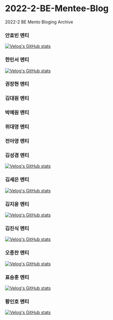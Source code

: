 # 2022-2-BE-Mentee-Blog
2022-2 BE Mento Bloging Archive

### 안효빈 멘티
[![Velog's GitHub stats](https://velog-readme-stats.vercel.app/api/list?name=ax31718)](https://velog.io/@ax31718)

### 한민서 멘티
[![Velog's GitHub stats](https://velog-readme-stats.vercel.app/api/list?name=ax31718)](https://velog.io/@hms_0326)

### 권장현 멘티 
### 김대원 멘티 
### 박예원 멘티 
### 위대영 멘티 
### 전아영 멘티 

### 김성겸 멘티 
[![Velog's GitHub stats](https://velog-readme-stats.vercel.app/api/list?name=12121asasasa)](https://velog.io/@12121asasasa)

### 김세은 멘티 
[![Velog's GitHub stats](https://velog-readme-stats.vercel.app/api/list?name=the2en)](https://velog.io/@the2en)

### 김지윤 멘티 
[![Velog's GitHub stats](https://velog-readme-stats.vercel.app/api/list?name=lisianthus_yun)](https://velog.io/@lisianthus_yun)

### 김진식 멘티 
[![Velog's GitHub stats](https://velog-readme-stats.vercel.app/api/list?name=jinsik)](https://velog.io/@jinsik)

### 오종찬 멘티 
[![Velog's GitHub stats](https://velog-readme-stats.vercel.app/api/list?name=dhwhdcks)](https://velog.io/@dhwhdcks)

### 표승훈 멘티 
[![Velog's GitHub stats](https://velog-readme-stats.vercel.app/api/list?name=marpol)](https://velog.io/@marpol)

### 황인호 멘티 
[![Velog's GitHub stats](https://velog-readme-stats.vercel.app/api/list?name=seanpoll)](https://velog.io/@seanpoll)
